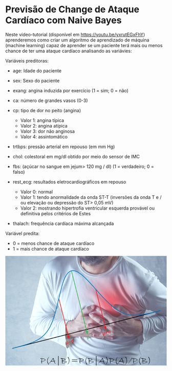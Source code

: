 # Previsão de Change de Ataque Cardíaco com Naive Bayes

Neste vídeo-tutorial (disponível em https://youtu.be/yxrutEGxFhY) aprenderemos como criar um algoritmo de aprendizado de máquina (machine learning) capaz de aprender se um paciente terá mais ou menos chance de ter uma ataque cardíaco analisando as variávies:

Variáveis preditoras:
  * age: Idade do paciente

  * sex: Sexo do paciente

  * exang: angina induzida por exercício (1 = sim; 0 = não)

  * ca: número de grandes vasos (0-3)

  * cp: tipo de dor no peito (angina)

    * Valor 1: angina típica
    * Valor 2: angina atípica
    * Valor 3: dor não anginosa
    * Valor 4: assintomático

  * trtbps: pressão arterial em repouso (em mm Hg)
  * chol: colestoral em mg/dl obtido por meio do sensor de IMC
  * fbs: (açúcar no sangue em jejum> 120 mg / dl) (1 = verdadeiro; 0 = falso)
  * rest_ecg: resultados eletrocardiográficos em repouso
    * Valor 0: normal
    * Valor 1: tendo anormalidade da onda ST-T (inversões da onda T e / ou elevação ou depressão do ST> 0,05 mV)
    * Valor 2: mostrando hipertrofia ventricular esquerda provável ou definitiva pelos critérios de Estes
  * thalach: frequência cardíaca máxima alcançada

Variável predita:
  * 0 = menos chance de ataque cardíaco
  * 1 = mais chance de ataque cardíaco

<img src="heart.png">

